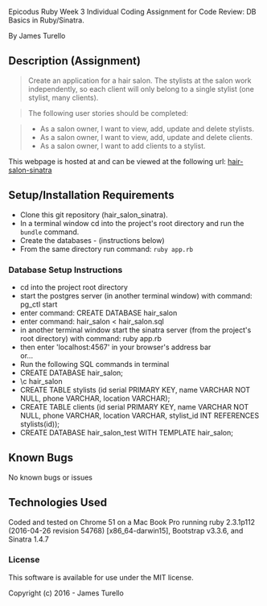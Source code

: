 Epicodus Ruby Week 3 Individual Coding Assignment for Code Review:
DB Basics in Ruby/Sinatra.

By James Turello

## Description (Assignment)

> Create an application for a hair salon. The stylists at the salon work independently, so each client will only belong to a single stylist (one stylist, many clients).

>The following user stories should be completed:

> * As a salon owner, I want to view, add, update and delete stylists.
> * As a salon owner, I want to view, add, update and delete clients.
> * As a salon owner, I want to add clients to a stylist.

This webpage is hosted at and can be viewed at the following url: [hair-salon-sinatra](https://git.heroku.com/hair-salon-sinatra.git)

## Setup/Installation Requirements

* Clone this git repository (hair_salon_sinatra).
* In a terminal window cd into the project's root directory and run the `bundle` command.
* Create the databases - (instructions below)
* From the same directory run command: `ruby app.rb`


### Database Setup Instructions

 * cd into the project root directory 
 * start the postgres server (in another terminal window) with command: pg_ctl start
 * enter command: CREATE DATABASE hair_salon
 * enter command: hair_salon < hair_salon.sql
 * in another terminal window start the sinatra server (from the project's root directory) with command: ruby app.rb
 * then enter 'localhost:4567' in your browser's address bar   
 or...
 * Run the following SQL commands in terminal
 * CREATE DATABASE hair_salon;
 * \c hair_salon
 * CREATE TABLE stylists (id serial PRIMARY KEY, name VARCHAR NOT NULL, phone VARCHAR, location VARCHAR);
 * CREATE TABLE clients (id serial PRIMARY KEY, name VARCHAR NOT NULL, phone VARCHAR, location VARCHAR, stylist_id INT REFERENCES stylists(id));
 * CREATE DATABASE hair_salon_test WITH TEMPLATE hair_salon;

## Known Bugs

No known bugs or issues

## Technologies Used

Coded and tested on Chrome 51 on a Mac Book Pro running ruby 2.3.1p112 (2016-04-26 revision 54768) [x86_64-darwin15], Bootstrap v3.3.6, and Sinatra 1.4.7

### License

This software is available for use under the MIT license.

Copyright (c) 2016 - James Turello
